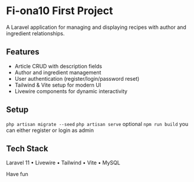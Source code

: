 # Fi-ona10 First Project 

A Laravel application for managing and displaying recipes with author and ingredient relationships.

## Features
- Article CRUD with description fields
- Author and ingredient management
- User authentication (register/login/password reset)
- Tailwind & Vite setup for modern UI
- Livewire components for dynamic interactivity

## Setup
 `php artisan migrate --seed`
`php artisan serve`
optional `npm run build` 
you can either register or login as admin

## Tech Stack
Laravel 11 • Livewire • Tailwind • Vite • MySQL

Have fun 

